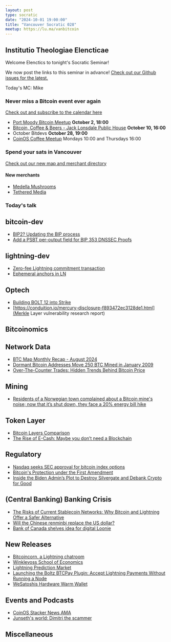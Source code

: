 ```yaml
---
layout: post
type: socratic
date: "2024-10-01 19:00:00"
title: "Vancouver Socratic 028"
meetup: https://lu.ma/vanbitcoin
---
```


## Institutio Theologiae Elencticae

Welcome Elenctics to tonight's Socratic Seminar!

We now post the links to this seminar in advance! [Check out our Github issues for the latest.](https://github.com/VancouverBitdevs/VancouverBitdevs.github.io/issues)

Today's MC: Mike

### Never miss a Bitcoin event ever again

[Check out and subscribe to the calendar here](/calendar)

- [Port Moody Bitcoin Meetup](https://lu.ma/vgbijb9b) **October 2, 18:00**
- [Bitcoin, Coffee & Beers - Jack Lonsdale Public House](https://www.meetup.com/bitcoin-n-beers-vancouver/events/303492700) **October 10, 16:00**
- October Bitdevs **October 28, 19:00**
- [CoinOS Coffee Meetup](https://www.meetup.com/bitcoinprivilege/) Mondays 10:00 and Thursdays 16:00

### Spend your sats in Vancouver

[Check out our new map and merchant directory](/map)

#### New merchants

- [Medella Mushrooms](https://www.medellamushrooms.com/)
- [Tethered Media](https://instagram.com/tetheredmedia)

<!-- ### Today's talk -->

### Today's talk



## bitcoin-dev

- [BIP2? Updating the BIP process](https://github.com/murchandamus/bips/pull/2)
- [Add a PSBT per-output field for BIP 353 DNSSEC Proofs](https://github.com/bitcoin/bips/pull/1657#event-14069799954)

## lightning-dev

- [Zero-fee Lightning commitment transaction](https://fxtwitter.com/realtbast/status/1834213774674247987)
- [Ephemeral anchors in LN](https://github.com/lightningnetwork/lnd/discussions/9105)

## Optech

- [Building BOLT 12 into Strike](https://strike.me/blog/bolt12-offers/)
- [https://conduition.io/mercury-disclosure-f893472ec3128de1.html](Merkle Layer vulnerability research report)

## Bitcoinomics



## Network Data

- [BTC Map Monthly Recap - August 2024](https://bubelov.com/blog/2024/09/btcmap/)
- [Dormant Bitcoin Addresses Move 250 BTC Mined in January 2009](https://theminermag.com/news/2024-09-20/bitcoin-250-btc-satoshi-era/)
- [Over-The-Counter Trades: Hidden Trends Behind Bitcoin Price](https://www.forbes.com/sites/digital-assets/2024/09/26/over-the-counter-trades-hidden-trends-behind-bitcoin-price/)

## Mining

- [Residents of a Norwegian town complained about a Bitcoin mine's noise; now that it’s shut down, they face a 20% energy bill hike](https://www.theblock.co/post/316597/norwegian-bitcoin-mine)

## Token Layer

- [Bitcoin Layers Comparison](https://www.bitcoinlayers.org/)
- [The Rise of E-Cash: Maybe you don’t need a Blockchain](https://blog.nicolas-dorier.com/posts/cashu/)

## Regulatory

- [Nasdaq seeks SEC approval for bitcoin index options](https://www.reuters.com/technology/nasdaq-seeks-sec-approval-bitcoin-index-options-2024-08-27/)
- [Bitcoin's Protection under the First Amendment](https://nydig.com/research/bitcoins-protection-under-the-first-amendment)
- [Inside the Biden Admin’s Plot to Destroy Silvergate and Debank Crypto for Good](https://www.piratewires.com/p/inside-biden-admin-plot-to-destroy-silvergate-and-debank-crypto-for-good-nic-carter)

## (Central Banking) Banking Crisis

- [The Risks of Current Stablecoin Networks: Why Bitcoin and Lightning Offer a Safer Alternative](https://www.voltage.cloud/blog/the-risks-of-current-stablecoin-networks-why-bitcoin-and-lightning-offer-a-safer-alternative)
- [Will the Chinese renminbi replace the US dollar?](https://www.elgaronline.com/view/journals/roke/10/4/article-p499.xml)
- [Bank of Canada shelves idea for digital Loonie](https://www.cbc.ca/news/business/bakx-boc-cbdc-digital-currency-1.7326887)

## New Releases

- [Bitcoincorn, a Lightning chatroom](https://bitcorn.io/chat/index.html)
- [Winklevoss School of Economics](https://www.gcc.edu/Home/News-Archive/News-Article/school-of-business-to-bear-winklevoss-name)
- [Lightning Prediction Market](https://stacker.news/items/695842)
- [Launching the Boltz BTCPay Plugin: Accept Lightning Payments Without Running a Node](https://blog.boltz.exchange/p/launching-the-boltz-btcpay-plugin)
- [WeSatoshis Hardware Warm Wallet](https://x.com/PakoVM/status/1840462859693613252)

## Events and Podcasts

- [CoinOS Stacker News AMA](https://stacker.news/items/681168)
- [Junseth's world: Dimitri the scammer](https://soundcloud.com/junsethsworld/episode-76-demetri-interview#t=0:00)

## Miscellaneous


